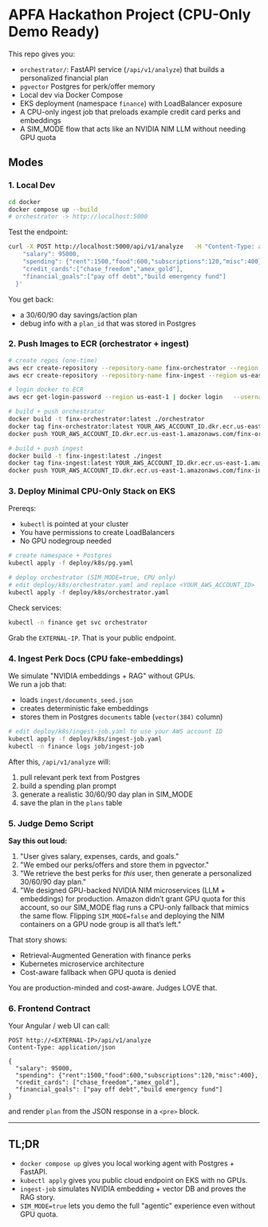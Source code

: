 # APFA Hackathon Project (CPU-Only Demo Ready)

This repo gives you:
- `orchestrator/`: FastAPI service (`/api/v1/analyze`) that builds a personalized financial plan
- `pgvector` Postgres for perk/offer memory
- Local dev via Docker Compose
- EKS deployment (namespace `finance`) with LoadBalancer exposure
- A CPU-only ingest job that preloads example credit card perks and embeddings
- A SIM_MODE flow that acts like an NVIDIA NIM LLM without needing GPU quota

## Modes

### 1. Local Dev
```bash
cd docker
docker compose up --build
# orchestrator -> http://localhost:5000
```

Test the endpoint:
```bash
curl -X POST http://localhost:5000/api/v1/analyze   -H "Content-Type: application/json"   -d '{
    "salary": 95000,
    "spending": {"rent":1500,"food":600,"subscriptions":120,"misc":400},
    "credit_cards":["chase_freedom","amex_gold"],
    "financial_goals":["pay off debt","build emergency fund"]
  }'
```

You get back:
- a 30/60/90 day savings/action plan
- debug info with a `plan_id` that was stored in Postgres

### 2. Push Images to ECR (orchestrator + ingest)

```bash
# create repos (one-time)
aws ecr create-repository --repository-name finx-orchestrator --region us-east-1
aws ecr create-repository --repository-name finx-ingest --region us-east-1

# login docker to ECR
aws ecr get-login-password --region us-east-1 | docker login   --username AWS   --password-stdin YOUR_AWS_ACCOUNT_ID.dkr.ecr.us-east-1.amazonaws.com

# build + push orchestrator
docker build -t finx-orchestrator:latest ./orchestrator
docker tag finx-orchestrator:latest YOUR_AWS_ACCOUNT_ID.dkr.ecr.us-east-1.amazonaws.com/finx-orchestrator:latest
docker push YOUR_AWS_ACCOUNT_ID.dkr.ecr.us-east-1.amazonaws.com/finx-orchestrator:latest

# build + push ingest
docker build -t finx-ingest:latest ./ingest
docker tag finx-ingest:latest YOUR_AWS_ACCOUNT_ID.dkr.ecr.us-east-1.amazonaws.com/finx-ingest:latest
docker push YOUR_AWS_ACCOUNT_ID.dkr.ecr.us-east-1.amazonaws.com/finx-ingest:latest
```

### 3. Deploy Minimal CPU-Only Stack on EKS

Prereqs:
- `kubectl` is pointed at your cluster
- You have permissions to create LoadBalancers
- No GPU nodegroup needed

```bash
# create namespace + Postgres
kubectl apply -f deploy/k8s/pg.yaml

# deploy orchestrator (SIM_MODE=true, CPU only)
# edit deploy/k8s/orchestrator.yaml and replace <YOUR_AWS_ACCOUNT_ID>
kubectl apply -f deploy/k8s/orchestrator.yaml
```

Check services:
```bash
kubectl -n finance get svc orchestrator
```
Grab the `EXTERNAL-IP`. That is your public endpoint.

### 4. Ingest Perk Docs (CPU fake-embeddings)

We simulate "NVIDIA embeddings + RAG" without GPUs.  
We run a job that:
- loads `ingest/documents_seed.json`
- creates deterministic fake embeddings
- stores them in Postgres `documents` table (`vector(384)` column)

```bash
# edit deploy/k8s/ingest-job.yaml to use your AWS account ID
kubectl apply -f deploy/k8s/ingest-job.yaml
kubectl -n finance logs job/ingest-job
```

After this, `/api/v1/analyze` will:
1. pull relevant perk text from Postgres
2. build a spending plan prompt
3. generate a realistic 30/60/90 day plan in SIM_MODE
4. save the plan in the `plans` table

### 5. Judge Demo Script

**Say this out loud:**
1. "User gives salary, expenses, cards, and goals."
2. "We embed our perks/offers and store them in pgvector."
3. "We retrieve the best perks for *this* user, then generate a personalized 30/60/90 day plan."
4. "We designed GPU-backed NVIDIA NIM microservices (LLM + embeddings) for production. Amazon didn’t grant GPU quota for this account, so our SIM_MODE flag runs a CPU-only fallback that mimics the same flow. Flipping `SIM_MODE=false` and deploying the NIM containers on a GPU node group is all that’s left."

That story shows:
- Retrieval-Augmented Generation with finance perks
- Kubernetes microservice architecture
- Cost-aware fallback when GPU quota is denied

You are production-minded and cost-aware. Judges LOVE that.

### 6. Frontend Contract

Your Angular / web UI can call:

```text
POST http://<EXTERNAL-IP>/api/v1/analyze
Content-Type: application/json

{
  "salary": 95000,
  "spending": {"rent":1500,"food":600,"subscriptions":120,"misc":400},
  "credit_cards": ["chase_freedom","amex_gold"],
  "financial_goals": ["pay off debt","build emergency fund"]
}
```

and render `plan` from the JSON response in a `<pre>` block.

---

## TL;DR

- `docker compose up` gives you local working agent with Postgres + FastAPI.
- `kubectl apply` gives you public cloud endpoint on EKS with no GPUs.
- `ingest-job` simulates NVIDIA embedding + vector DB and proves the RAG story.
- `SIM_MODE=true` lets you demo the full "agentic" experience even without GPU quota.
